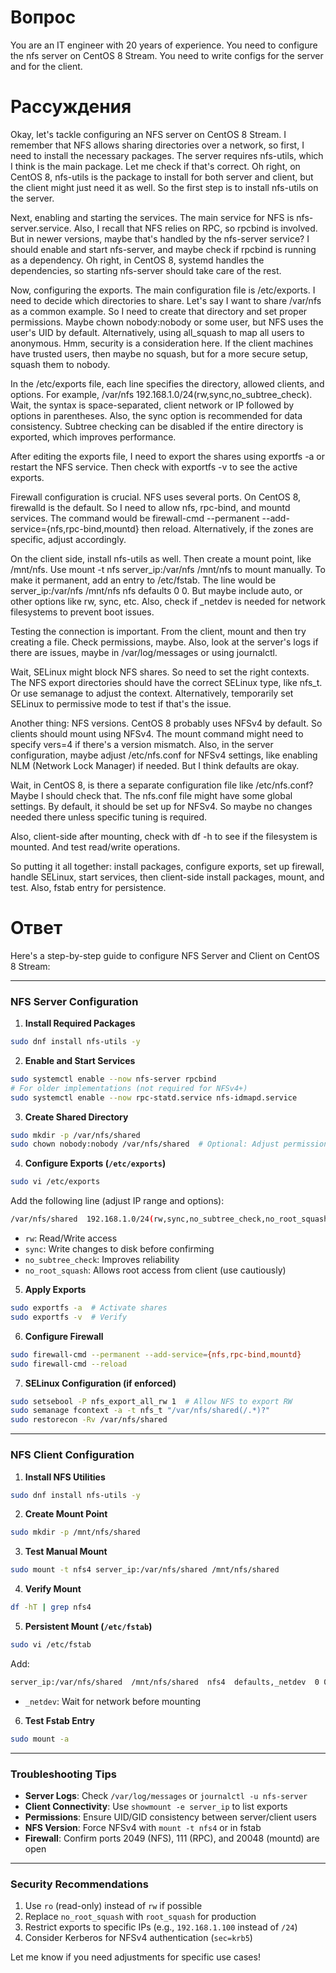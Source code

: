 # Вопрос
You are an IT engineer with 20 years of experience. You need to configure the nfs server on CentOS 8 Stream. You need to write configs for the server and for the client.

# Рассуждения

Okay, let's tackle configuring an NFS server on CentOS 8 Stream. I remember that NFS allows sharing directories over a network, so first, I need to install the necessary packages. The server requires nfs-utils, which I think is the main package. Let me check if that's correct. Oh right, on CentOS 8, nfs-utils is the package to install for both server and client, but the client might just need it as well. So the first step is to install nfs-utils on the server.

Next, enabling and starting the services. The main service for NFS is nfs-server.service. Also, I recall that NFS relies on RPC, so rpcbind is involved. But in newer versions, maybe that's handled by the nfs-server service? I should enable and start nfs-server, and maybe check if rpcbind is running as a dependency. Oh right, in CentOS 8, systemd handles the dependencies, so starting nfs-server should take care of the rest.

Now, configuring the exports. The main configuration file is /etc/exports. I need to decide which directories to share. Let's say I want to share /var/nfs as a common example. So I need to create that directory and set proper permissions. Maybe chown nobody:nobody or some user, but NFS uses the user's UID by default. Alternatively, using all_squash to map all users to anonymous. Hmm, security is a consideration here. If the client machines have trusted users, then maybe no squash, but for a more secure setup, squash them to nobody.

In the /etc/exports file, each line specifies the directory, allowed clients, and options. For example, /var/nfs 192.168.1.0/24(rw,sync,no_subtree_check). Wait, the syntax is space-separated, client network or IP followed by options in parentheses. Also, the sync option is recommended for data consistency. Subtree checking can be disabled if the entire directory is exported, which improves performance.

After editing the exports file, I need to export the shares using exportfs -a or restart the NFS service. Then check with exportfs -v to see the active exports.

Firewall configuration is crucial. NFS uses several ports. On CentOS 8, firewalld is the default. So I need to allow nfs, rpc-bind, and mountd services. The command would be firewall-cmd --permanent --add-service={nfs,rpc-bind,mountd} then reload. Alternatively, if the zones are specific, adjust accordingly.

On the client side, install nfs-utils as well. Then create a mount point, like /mnt/nfs. Use mount -t nfs server_ip:/var/nfs /mnt/nfs to mount manually. To make it permanent, add an entry to /etc/fstab. The line would be server_ip:/var/nfs /mnt/nfs nfs defaults 0 0. But maybe include auto, or other options like rw, sync, etc. Also, check if _netdev is needed for network filesystems to prevent boot issues.

Testing the connection is important. From the client, mount and then try creating a file. Check permissions, maybe. Also, look at the server's logs if there are issues, maybe in /var/log/messages or using journalctl.

Wait, SELinux might block NFS shares. So need to set the right contexts. The NFS export directories should have the correct SELinux type, like nfs_t. Or use semanage to adjust the context. Alternatively, temporarily set SELinux to permissive mode to test if that's the issue.

Another thing: NFS versions. CentOS 8 probably uses NFSv4 by default. So clients should mount using NFSv4. The mount command might need to specify vers=4 if there's a version mismatch. Also, in the server configuration, maybe adjust /etc/nfs.conf for NFSv4 settings, like enabling NLM (Network Lock Manager) if needed. But I think defaults are okay.

Wait, in CentOS 8, is there a separate configuration file like /etc/nfs.conf? Maybe I should check that. The nfs.conf file might have some global settings. By default, it should be set up for NFSv4. So maybe no changes needed there unless specific tuning is required.

Also, client-side after mounting, check with df -h to see if the filesystem is mounted. And test read/write operations.

So putting it all together: install packages, configure exports, set up firewall, handle SELinux, start services, then client-side install packages, mount, and test. Also, fstab entry for persistence.

# Ответ

Here's a step-by-step guide to configure NFS Server and Client on CentOS 8 Stream:

---

### **NFS Server Configuration**

1. **Install Required Packages**
```bash
sudo dnf install nfs-utils -y
```

2. **Enable and Start Services**
```bash
sudo systemctl enable --now nfs-server rpcbind
# For older implementations (not required for NFSv4+)
sudo systemctl enable --now rpc-statd.service nfs-idmapd.service
```

3. **Create Shared Directory**
```bash
sudo mkdir -p /var/nfs/shared
sudo chown nobody:nobody /var/nfs/shared  # Optional: Adjust permissions as needed
```

4. **Configure Exports (`/etc/exports`)**
```bash
sudo vi /etc/exports
```
Add the following line (adjust IP range and options):
```bash
/var/nfs/shared  192.168.1.0/24(rw,sync,no_subtree_check,no_root_squash)
```
- `rw`: Read/Write access
- `sync`: Write changes to disk before confirming
- `no_subtree_check`: Improves reliability
- `no_root_squash`: Allows root access from client (use cautiously)

5. **Apply Exports**
```bash
sudo exportfs -a  # Activate shares
sudo exportfs -v  # Verify
```

6. **Configure Firewall**
```bash
sudo firewall-cmd --permanent --add-service={nfs,rpc-bind,mountd}
sudo firewall-cmd --reload
```

7. **SELinux Configuration (if enforced)**
```bash
sudo setsebool -P nfs_export_all_rw 1  # Allow NFS to export RW
sudo semanage fcontext -a -t nfs_t "/var/nfs/shared(/.*)?"
sudo restorecon -Rv /var/nfs/shared
```

---

### **NFS Client Configuration**

1. **Install NFS Utilities**
```bash
sudo dnf install nfs-utils -y
```

2. **Create Mount Point**
```bash
sudo mkdir -p /mnt/nfs/shared
```

3. **Test Manual Mount**
```bash
sudo mount -t nfs4 server_ip:/var/nfs/shared /mnt/nfs/shared
```

4. **Verify Mount**
```bash
df -hT | grep nfs4
```

5. **Persistent Mount (`/etc/fstab`)**
```bash
sudo vi /etc/fstab
```
Add:
```bash
server_ip:/var/nfs/shared  /mnt/nfs/shared  nfs4  defaults,_netdev  0 0
```
- `_netdev`: Wait for network before mounting

6. **Test Fstab Entry**
```bash
sudo mount -a
```

---

### **Troubleshooting Tips**

- **Server Logs**: Check `/var/log/messages` or `journalctl -u nfs-server`
- **Client Connectivity**: Use `showmount -e server_ip` to list exports
- **Permissions**: Ensure UID/GID consistency between server/client users
- **NFS Version**: Force NFSv4 with `mount -t nfs4` or in fstab
- **Firewall**: Confirm ports 2049 (NFS), 111 (RPC), and 20048 (mountd) are open

---

### **Security Recommendations**

1. Use `ro` (read-only) instead of `rw` if possible
2. Replace `no_root_squash` with `root_squash` for production
3. Restrict exports to specific IPs (e.g., `192.168.1.100` instead of `/24`)
4. Consider Kerberos for NFSv4 authentication (`sec=krb5`)

Let me know if you need adjustments for specific use cases!
